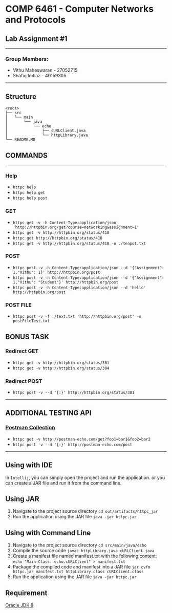 # COMP 6461 - Computer Networks and Protocols

## Lab Assignment #1

---

### Group Members:

- Vithu Maheswaran - 27052715
- Shafiq Imtiaz - 40159305

---

## Structure

```
<root>
├── src
│   └── main
│       └── java
│           └── echo
│               ├── cURLClient.java
│               └── httpLibrary.java
└── README.MD
```

## COMMANDS

---

### Help

- `httpc help`
- `httpc help get`
- `httpc help post`

### GET

- `httpc get -v -h Content-Type:application/json 'http://httpbin.org/get?course=networking&assignment=1'`
- `httpc get -v http://httpbin.org/status/418`
- `httpc get http://httpbin.org/status/418`
- `httpc get -v http://httpbin.org/status/418 -o ./teapot.txt`

### POST

- `httpc post -v -h Content-Type:application/json --d '{"Assignment": 1,"Vithu": 1}' http://httpbin.org/post`
- `httpc post -v -h Content-Type:application/json --d '{"Assignment": 1,"Vithu": "Student"}' http://httpbin.org/post`
- `httpc post -v -h Content-Type:application/json --d 'hello' http://httpbin.org/post`

### POST FILE

- `httpc post -v -f ./text.txt 'http://httpbin.org/post' -o postFileTest.txt`

## BONUS TASK

### Redirect GET

- `httpc get -v http://httpbin.org/status/301`
- `httpc get -v http://httpbin.org/status/304`

### Redirect POST

- `httpc post -v --d '{:}' http://httpbin.org/status/301`

---

## ADDITIONAL TESTING API

### [Postman Collection](https://www.postman.com/postman/workspace/published-postman-templates/folder/631643-9a4c3bce-30f7-a496-c9ec-78afecbf1545?ctx=documentation)

- `httpc get -v http://postman-echo.com/get?foo1=bar1&foo2=bar2`
- `httpc post -v --d '{:}' http://postman-echo.com/post`

---

## Using with IDE

In `Intellij`, you can simply open the project and run the application.
or you can create a JAR file and run it from the command line.

## Using JAR

1. Navigate to the project source directory
   `cd out/artifacts/httpc_jar`
2. Run the application using the JAR file
   `java -jar httpc.jar`

## Using with Command Line

1. Navigate to the project source directory
   `cd src/main/java/echo`
2. Compile the source code
   `javac httpLibrary.java cURLClient.java`
3. Create a manifest file named manifest.txt with the following content:
   `echo "Main-Class: echo.cURLClient" > manifest.txt`
4. Package the compiled code and manifest into a JAR file
   `jar cvfm httpc.jar manifest.txt httpLibrary.class cURLClient.class`
5. Run the application using the JAR file
   `java -jar httpc.jar`

## Requirement

[Oracle JDK 8](http://www.oracle.com/technetwork/java/javase/downloads/jdk8-downloads-2133151.html)
